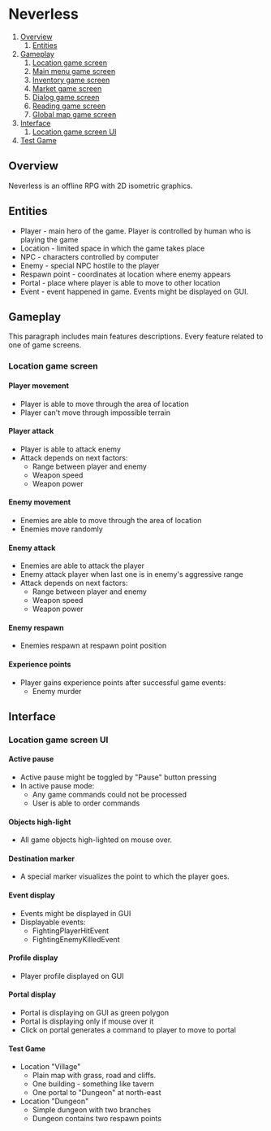 # Neverless

1. [Overview](#overview)
   1. [Entities](#entities)
2. [Gameplay](#gameplay)
   1. [Location game screen](#location-game-screen)
   2. [Main menu game screen](#main-menu-game-screen)
   3. [Inventory game screen](#inventory-game-screen)
   4. [Market game screen](#market-game-screen)
   5. [Dialog game screen](#market-game-screen)
   6. [Reading game screen](#market-game-screen)
   7. [Global map game screen](#global-map-game-screen)
3. [Interface](#interface)
   1. [Location game screen UI](#location-game-screen-ui)
4. [Test Game](#test-game)   
   
## Overview

Neverless is an offline RPG with 2D isometric graphics.

## Entities
* Player - main hero of the game. Player is controlled by human who is playing the game
* Location - limited space in which the game takes place
* NPC - characters controlled by computer
* Enemy - special NPC hostile to the player
* Respawn point - coordinates at location where enemy appears
* Portal - place where player is able to move to other location
* Event - event happened in game. Events might be displayed on GUI.

## Gameplay

This paragraph includes main features descriptions. Every feature related to one of game screens.

### Location game screen

#### Player movement
* Player is able to move through the area of location
* Player can't move through impossible terrain

#### Player attack
* Player is able to attack enemy
* Attack depends on next factors:
  * Range between player and enemy
  * Weapon speed
  * Weapon power   

#### Enemy movement
* Enemies are able to move through the area of location
* Enemies move randomly

#### Enemy attack
* Enemies are able to attack the player
* Enemy attack player when last one is in enemy's aggressive range
* Attack depends on next factors:
  * Range between player and enemy
  * Weapon speed
  * Weapon power   

#### Enemy respawn
* Enemies respawn at respawn point position

#### Experience points
* Player gains experience points after successful game events:
  * Enemy murder


## Interface

### Location game screen UI

#### Active pause
* Active pause might be toggled by "Pause" button pressing
* In active pause mode:
  * Any game commands could not be processed
  * User is able to order commands

#### Objects high-light
* All game objects high-lighted on mouse over.

#### Destination marker
* A special marker visualizes the point to which the player goes.

#### Event display
* Events might be displayed in GUI
* Displayable events:
  * FightingPlayerHitEvent
  * FightingEnemyKilledEvent
  
#### Profile display
* Player profile displayed on GUI

#### Portal display
* Portal is displaying on GUI as green polygon
* Portal is displaying only if mouse over it
* Click on portal generates a command to player to move to portal

#### Test Game
* Location "Village"
  * Plain map with grass, road and cliffs.
  * One building - something like tavern
  * One portal to "Dungeon" at north-east
* Location "Dungeon"
  * Simple dungeon with two branches
  * Dungeon contains two respawn points